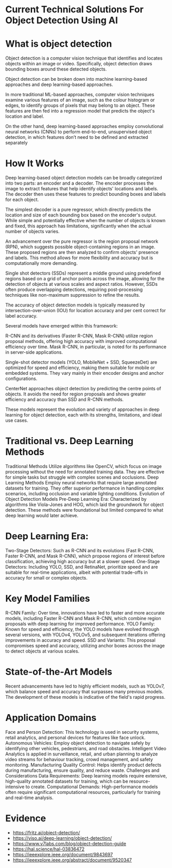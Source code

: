 # Current Technical Solutions For Object Detection Using AI 

# What is object detection 
Object detection is a computer vision technique that identifies and locates objects within an image or video. Specifically, object detection draws bounding boxes around these detected objects.

Object detection can be broken down into machine learning-based approaches and deep learning-based approaches.

In more traditional ML-based approaches, computer vision techniques examine various features of an image, such as the colour histogram or edges, to identify groups of pixels that may belong to an object. These features are then fed into a regression model that predicts the object's location and label.

On the other hand, deep learning-based approaches employ convolutional neural networks (CNNs) to perform end-to-end, unsupervised object detection, in which features don’t need to be defined and extracted separately

# How It Works 

Deep learning-based object detection models can be broadly categorized into two parts: an encoder and a decoder. The encoder processes the image to extract features that help identify objects' locations and labels. The decoder then uses these features to predict bounding boxes and labels for each object.

The simplest decoder is a pure regressor, which directly predicts the location and size of each bounding box based on the encoder's output. While simple and potentially effective when the number of objects is known and fixed, this approach has limitations, significantly when the actual number of objects varies.

An advancement over the pure regressor is the region proposal network (RPN), which suggests possible object-containing regions in an image. These proposed regions are then analyzed to confirm objects' presence and labels. This method allows for more flexibility and accuracy but is computationally more demanding.

Single shot detectors (SSDs) represent a middle ground using predefined regions based on a grid of anchor points across the image, allowing for the detection of objects at various scales and aspect ratios. However, SSDs often produce overlapping detections, requiring post-processing techniques like non-maximum suppression to refine the results.

The accuracy of object detection models is typically measured by intersection-over-union (IOU) for location accuracy and per cent correct for label accuracy.

Several models have emerged within this framework:

R-CNN and its derivatives (Faster R-CNN, Mask R-CNN) utilize region proposal methods, offering high accuracy with improved computational efficiency over time. Mask R-CNN, in particular, is noted for its performance in server-side applications.

Single-shot detector models (YOLO, MobileNet + SSD, SqueezeDet) are optimized for speed and efficiency, making them suitable for mobile or embedded systems. They vary mainly in their encoder designs and anchor configurations.

CenterNet approaches object detection by predicting the centre points of objects. It avoids the need for region proposals and shows greater efficiency and accuracy than SSD and R-CNN methods.

These models represent the evolution and variety of approaches in deep learning for object detection, each with its strengths, limitations, and ideal use cases.

# Traditional vs. Deep Learning Methods
Traditional Methods Utilize algorithms like OpenCV, which focus on image processing without the need for annotated training data. They are effective for simple tasks but struggle with complex scenes and occlusions​.
Deep Learning Methods Employ neural networks that require large annotated datasets for training. They offer superior performance in handling complex scenarios, including occlusion and variable lighting conditions.
Evolution of Object Detection Models
Pre-Deep Learning Era: Characterized by algorithms like Viola-Jones and HOG, which laid the groundwork for object detection. These methods were foundational but limited compared to what deep learning would later achieve​.

# Deep Learning Era:

Two-Stage Detectors: Such as R-CNN and its evolutions (Fast R-CNN, Faster R-CNN, and Mask R-CNN), which propose regions of interest before classification, achieving high accuracy but at a slower speed​​​.
One-Stage Detectors: Including YOLO, SSD, and RetinaNet, prioritize speed and are suitable for real-time applications, albeit with potential trade-offs in accuracy for small or complex objects​​​.

# Key Model Families

R-CNN Family: Over time, innovations have led to faster and more accurate models, including Faster R-CNN and Mask R-CNN, which combine region proposals with deep learning for improved performance​.
YOLO Family: Known for speed and efficiency, the YOLO models have evolved through several versions, with YOLOv4, YOLOv5, and subsequent iterations offering improvements in accuracy and speed​.
SSD and Variants: This proposal compromises speed and accuracy, utilizing anchor boxes across the image to detect objects at various scales​.

# State-of-the-Art Models

Recent advancements have led to highly efficient models, such as YOLOv7, which balance speed and accuracy that surpasses many previous models. The development of these models is indicative of the field's rapid progress​.

# Application Domains

Face and Person Detection: This technology is used in security systems, retail analytics, and personal devices for features like face unlock​.
Autonomous Vehicles: Employ object detection to navigate safely by identifying other vehicles, pedestrians, and road obstacles​.
Intelligent Video Analytics is applied in surveillance, retail, and urban planning to analyze video streams for behaviour tracking, crowd management, and safety monitoring.
Manufacturing Quality Control: Helps identify product defects during manufacturing, ensure quality, and reduce waste​.
Challenges and Considerations
Data Requirements: Deep learning models require extensive, high-quality annotated datasets for training, which can be resource-intensive to create​.
Computational Demands: High-performance models often require significant computational resources, particularly for training and real-time analysis​.


# Evidence
* https://fritz.ai/object-detection/
* https://viso.ai/deep-learning/object-detection/
* https://www.v7labs.com/blog/object-detection-guide
* https://hal.science/hal-03836472
* https://ieeexplore.ieee.org/document/9843697
* https://ieeexplore.ieee.org/abstract/document/9520347  
